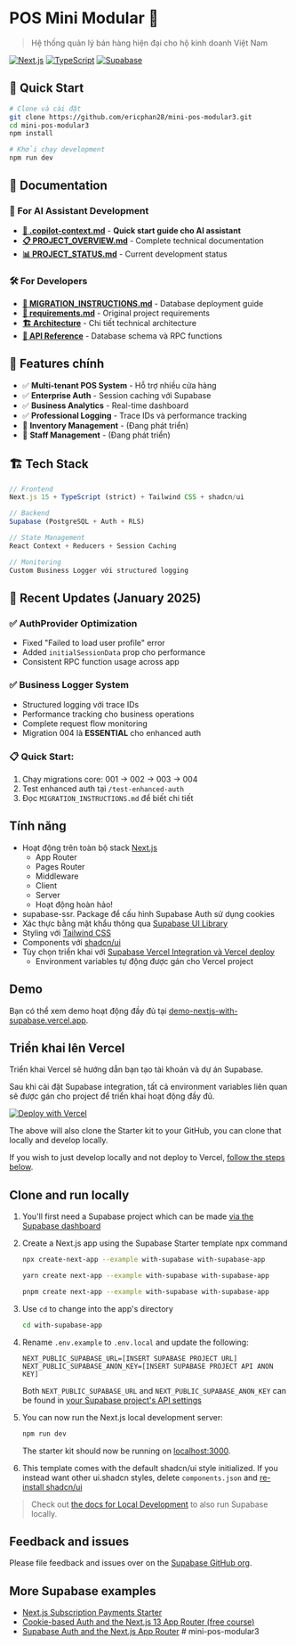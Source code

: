 # POS Mini Modular 🏪

> Hệ thống quản lý bán hàng hiện đại cho hộ kinh doanh Việt Nam

[![Next.js](https://img.shields.io/badge/Next.js-15-black)](https://nextjs.org/)
[![TypeScript](https://img.shields.io/badge/TypeScript-Strict-blue)](https://www.typescriptlang.org/)
[![Supabase](https://img.shields.io/badge/Supabase-Backend-green)](https://supabase.com/)

## 🚀 Quick Start

```bash
# Clone và cài đặt
git clone https://github.com/ericphan28/mini-pos-modular3.git
cd mini-pos-modular3
npm install

# Khởi chạy development
npm run dev
```

## 📖 Documentation

### 🤖 For AI Assistant Development
- **[🤖 .copilot-context.md](./.copilot-context.md)** - **Quick start guide cho AI assistant**
- **[📋 PROJECT_OVERVIEW.md](./PROJECT_OVERVIEW.md)** - Complete technical documentation
- **[📊 PROJECT_STATUS.md](./PROJECT_STATUS.md)** - Current development status

### 🛠️ For Developers
- **[🔧 MIGRATION_INSTRUCTIONS.md](./MIGRATION_INSTRUCTIONS.md)** - Database deployment guide
- **[📝 requirements.md](./requirements.md)** - Original project requirements
- **[🏗️ Architecture](./docs/DEVELOPMENT_HUB.md)** - Chi tiết technical architecture
- **[🔧 API Reference](./docs/schema/quick-reference.md)** - Database schema và RPC functions

## 🎯 Features chính

- ✅ **Multi-tenant POS System** - Hỗ trợ nhiều cửa hàng
- ✅ **Enterprise Auth** - Session caching với Supabase
- ✅ **Business Analytics** - Real-time dashboard
- ✅ **Professional Logging** - Trace IDs và performance tracking
- 🔄 **Inventory Management** - (Đang phát triển)
- 🔄 **Staff Management** - (Đang phát triển)

## 🏗️ Tech Stack

```typescript
// Frontend
Next.js 15 + TypeScript (strict) + Tailwind CSS + shadcn/ui

// Backend  
Supabase (PostgreSQL + Auth + RLS)

// State Management
React Context + Reducers + Session Caching

// Monitoring
Custom Business Logger với structured logging
```

## 🚀 Recent Updates (January 2025)

### ✅ AuthProvider Optimization
- Fixed "Failed to load user profile" error
- Added `initialSessionData` prop cho performance
- Consistent RPC function usage across app

### ✅ Business Logger System
- Structured logging với trace IDs
- Performance tracking cho business operations
- Complete request flow monitoring
- Migration 004 là **ESSENTIAL** cho enhanced auth

### 📋 **Quick Start:**
1. Chạy migrations core: 001 → 002 → 003 → 004
2. Test enhanced auth tại `/test-enhanced-auth`
3. Đọc `MIGRATION_INSTRUCTIONS.md` để biết chi tiết

## Tính năng

- Hoạt động trên toàn bộ stack [Next.js](https://nextjs.org)
  - App Router
  - Pages Router  
  - Middleware
  - Client
  - Server
  - Hoạt động hoàn hảo!
- supabase-ssr. Package để cấu hình Supabase Auth sử dụng cookies
- Xác thực bằng mật khẩu thông qua [Supabase UI Library](https://supabase.com/ui/docs/nextjs/password-based-auth)
- Styling với [Tailwind CSS](https://tailwindcss.com)
- Components với [shadcn/ui](https://ui.shadcn.com/)
- Tùy chọn triển khai với [Supabase Vercel Integration và Vercel deploy](#deploy-your-own)
  - Environment variables tự động được gán cho Vercel project

## Demo

Bạn có thể xem demo hoạt động đầy đủ tại [demo-nextjs-with-supabase.vercel.app](https://demo-nextjs-with-supabase.vercel.app/).

## Triển khai lên Vercel

Triển khai Vercel sẽ hướng dẫn bạn tạo tài khoản và dự án Supabase.

Sau khi cài đặt Supabase integration, tất cả environment variables liên quan sẽ được gán cho project để triển khai hoạt động đầy đủ.

[![Deploy with Vercel](https://vercel.com/button)](https://vercel.com/new/clone?repository-url=https%3A%2F%2Fgithub.com%2Fvercel%2Fnext.js%2Ftree%2Fcanary%2Fexamples%2Fwith-supabase&project-name=nextjs-with-supabase&repository-name=nextjs-with-supabase&demo-title=nextjs-with-supabase&demo-description=This+starter+configures+Supabase+Auth+to+use+cookies%2C+making+the+user%27s+session+available+throughout+the+entire+Next.js+app+-+Client+Components%2C+Server+Components%2C+Route+Handlers%2C+Server+Actions+and+Middleware.&demo-url=https%3A%2F%2Fdemo-nextjs-with-supabase.vercel.app%2F&external-id=https%3A%2F%2Fgithub.com%2Fvercel%2Fnext.js%2Ftree%2Fcanary%2Fexamples%2Fwith-supabase&demo-image=https%3A%2F%2Fdemo-nextjs-with-supabase.vercel.app%2Fopengraph-image.png)

The above will also clone the Starter kit to your GitHub, you can clone that locally and develop locally.

If you wish to just develop locally and not deploy to Vercel, [follow the steps below](#clone-and-run-locally).

## Clone and run locally

1. You'll first need a Supabase project which can be made [via the Supabase dashboard](https://database.new)

2. Create a Next.js app using the Supabase Starter template npx command

   ```bash
   npx create-next-app --example with-supabase with-supabase-app
   ```

   ```bash
   yarn create next-app --example with-supabase with-supabase-app
   ```

   ```bash
   pnpm create next-app --example with-supabase with-supabase-app
   ```

3. Use `cd` to change into the app's directory

   ```bash
   cd with-supabase-app
   ```

4. Rename `.env.example` to `.env.local` and update the following:

   ```
   NEXT_PUBLIC_SUPABASE_URL=[INSERT SUPABASE PROJECT URL]
   NEXT_PUBLIC_SUPABASE_ANON_KEY=[INSERT SUPABASE PROJECT API ANON KEY]
   ```

   Both `NEXT_PUBLIC_SUPABASE_URL` and `NEXT_PUBLIC_SUPABASE_ANON_KEY` can be found in [your Supabase project's API settings](https://supabase.com/dashboard/project/_?showConnect=true)

5. You can now run the Next.js local development server:

   ```bash
   npm run dev
   ```

   The starter kit should now be running on [localhost:3000](http://localhost:3000/).

6. This template comes with the default shadcn/ui style initialized. If you instead want other ui.shadcn styles, delete `components.json` and [re-install shadcn/ui](https://ui.shadcn.com/docs/installation/next)

> Check out [the docs for Local Development](https://supabase.com/docs/guides/getting-started/local-development) to also run Supabase locally.

## Feedback and issues

Please file feedback and issues over on the [Supabase GitHub org](https://github.com/supabase/supabase/issues/new/choose).

## More Supabase examples

- [Next.js Subscription Payments Starter](https://github.com/vercel/nextjs-subscription-payments)
- [Cookie-based Auth and the Next.js 13 App Router (free course)](https://youtube.com/playlist?list=PL5S4mPUpp4OtMhpnp93EFSo42iQ40XjbF)
- [Supabase Auth and the Next.js App Router](https://github.com/supabase/supabase/tree/master/examples/auth/nextjs)
#   m i n i - p o s - m o d u l a r 3 
 
 
